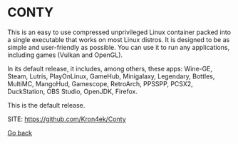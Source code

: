 # CONTY

 This is an easy to use compressed unprivileged Linux container packed 
 into a single executable that works on most Linux distros. It is 
 designed to be as simple and user-friendly as possible. You can use 
 it to run any applications, including games (Vulkan and OpenGL).
 
 In its default release, it includes, among others, these apps: Wine-GE,
 Steam, Lutris, PlayOnLinux, GameHub, Minigalaxy, Legendary, Bottles, 
 MultiMC, MangoHud, Gamescope, RetroArch, PPSSPP, PCSX2, DuckStation, 
 OBS Studio, OpenJDK, Firefox.
 
 This is the default release.

 SITE: https://github.com/Kron4ek/Conty

 [Go back](https://portable-linux-apps.github.io/apps.html)
